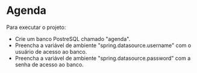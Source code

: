 # Agenda
Para executar o projeto:
- Crie um banco PostreSQL chamado "agenda".
- Preencha a variável de ambiente "spring.datasource.username" com o usuário de acesso ao banco.
- Preencha a variável de ambiente "spring.datasource.password" com a senha de acesso ao banco.
